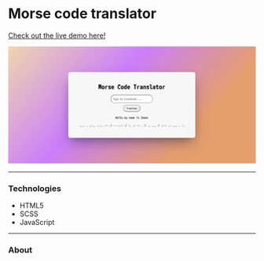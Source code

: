 # Morse code translator

[Check out the live demo here!](https://jasenscode.github.io/morse-translator/)

![Translator screenshot](https://github.com/jasenscode/morse-translator/blob/master/images/screenshot.JPG?raw=true "Logo Title Text 1")
____________
### Technologies

- HTML5
- SCSS
- JavaScript
_____
### About
